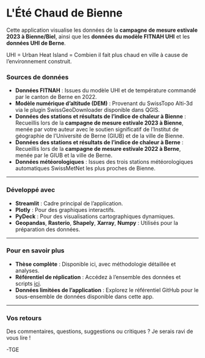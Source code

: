 # L'Été Chaud de Bienne

Cette application visualise les données de la **campagne de mesure estivale 2023 à Bienne/Biel**, ainsi que les **données du modèle FITNAH UHI** et les **données UHI de Berne**.

UHI = Urban Heat Island = Combien il fait plus chaud en ville à cause de l’environnement construit.

### Sources de données
- **Données FITNAH** : Issues du modèle UHI et de température commandé par le canton de Berne en 2022.
- **Modèle numérique d’altitude (DEM)** : Provenant du SwissTopo Alti-3d via le plugin SwissGeoDownloader disponible dans QGIS.
- **Données des stations et résultats de l’indice de chaleur à Bienne** : Recueillis lors de la **campagne de mesure estivale 2023 à Bienne**, menée par votre auteur avec le soutien significatif de l’Institut de géographie de l’Université de Berne (GIUB) et de la ville de Bienne.
- **Données des stations et résultats de l’indice de chaleur à Berne** : Recueillis lors de la **campagne de mesure estivale 2022 à Berne**, menée par le GIUB et la ville de Berne.
- **Données météorologiques** : Issues des trois stations météorologiques automatiques SwissMetNet les plus proches de Bienne.

---

### Développé avec
- **Streamlit** : Cadre principal de l’application.
- **Plotly** : Pour des graphiques interactifs.
- **PyDeck** : Pour des visualisations cartographiques dynamiques.
- **Geopandas**, **Rasterio**, **Shapely**, **Xarray**, **Numpy** : Utilisés pour la préparation des données.

---

### Pour en savoir plus
- **Thèse complète** : Disponible ici, avec méthodologie détaillée et analyses.
- **Référentiel de réplication** : Accédez à l’ensemble des données et scripts [ici](#).
- **Données limitées de l’application** : Explorez le référentiel GitHub pour le sous-ensemble de données disponible dans cette app.

---

### Vos retours
Des commentaires, questions, suggestions ou critiques ? Je serais ravi de vous lire !

-TGE
